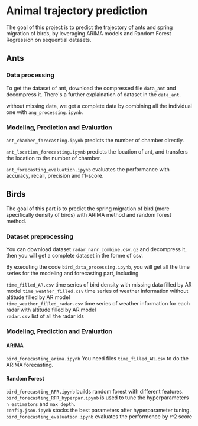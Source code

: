 # Animal trajectory prediction
The goal of this project is to predict the trajectory of ants and spring migration of birds, by leveraging ARIMA models and Random Forest Regression on sequential datasets.

## Ants

### Data processing
To get the dataset of ant, download the compressed file `data_ant` and decompress it. There's a further explaination of dataset in the `data_ant`.

without missing data, we get a complete data by combining all the individual one with `ang_processing.ipynb`.

### Modeling, Prediction and Evaluation

`ant_chamber_forecasting.ipynb` predicts the number of chamber directly.

`ant_location_forecasting.ipynb` predicts the location of ant, and transfers the location to the number of chamber.

`ant_forecasting_evaluation.ipynb` evaluates the performance with accuracy, recall, precision and f1-score.

## Birds
The goal of this part is to predict the spring migration of bird (more specifically density of birds) with ARIMA method and random forest method.
### Dataset preprocessing
You can download dataset `radar_narr_combine.csv.gz` and decompress it, then you will get a complete dataset in the forme of csv.

By executing the code `bird_data_processing.ipynb`, you will get all the time series for the modeling and forecasting part, including 
	
`time_filled_AR.csv` time series of bird density with missing data filled by AR model
`time_weather_filled.csv` time series of weather information without altitude filled by AR model\
`time_weather_filled_radar.csv` time series of weather information for each radar with altitude filled by AR model\
`radar.csv` list of all the radar ids

### Modeling, Prediction and Evaluation
#### ARIMA
`bird_forecasting_arima.ipynb` 
You need files `time_filled_AR.csv` to do the ARIMA forecasting. 

#### Random Forest
`bird_forecasting_RFR.ipynb` builds random forest with different features.
`bird_forecasting_RFR_hyperpar.ipynb` is used to tune the hyperparameters `n_estimators` and `max_depth`.\
`config.json.ipynb` stocks the best parameters after hyperparameter tuning.\
`bird_forecasting_evaluation.ipynb` evaluates the performence by r^2 score
